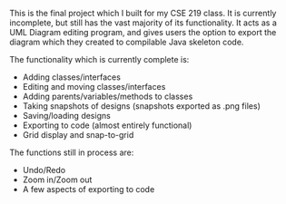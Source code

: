 This is the final project which I built for my CSE 219 class. It is currently incomplete, but still has the vast majority of its functionality. It acts as a UML Diagram editing program, and gives users the option to export the diagram which they created to compilable Java skeleton code.

The functionality which is currently complete is:
- Adding classes/interfaces
- Editing and moving classes/interfaces
- Adding parents/variables/methods to classes
- Taking snapshots of designs (snapshots exported as .png files)
- Saving/loading designs
- Exporting to code (almost entirely functional)
- Grid display and snap-to-grid

The functions still in process are:
- Undo/Redo
- Zoom in/Zoom out
- A few aspects of exporting to code
